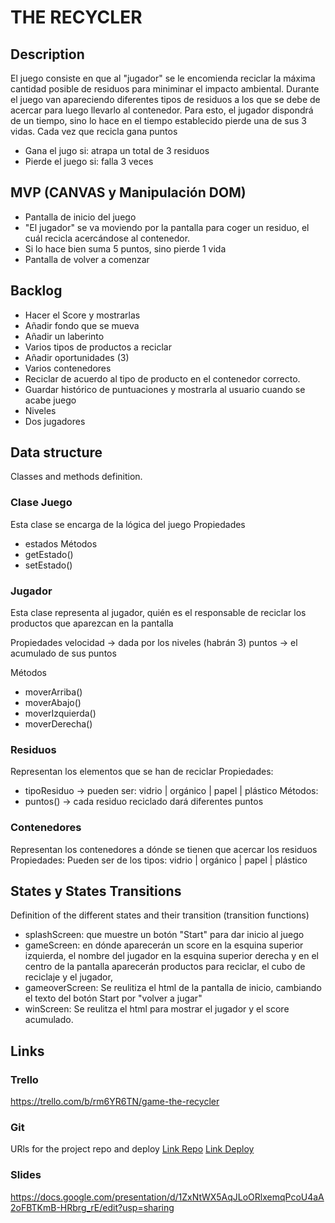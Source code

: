 # THE RECYCLER

## Description
El juego consiste en que al "jugador" se le encomienda reciclar la máxima cantidad posible de residuos para miniminar el impacto ambiental.
Durante el juego van apareciendo diferentes tipos de residuos a los que se debe de acercar para luego llevarlo al contenedor.
Para esto, el jugador dispondrá de un tiempo, sino lo hace en el tiempo establecido pierde una de sus 3 vidas. Cada vez que recicla gana puntos
- Gana el jugo si: atrapa un total de 3 residuos 
- Pierde el juego si: falla 3 veces


## MVP (CANVAS y Manipulación DOM)
- Pantalla de inicio del juego
- "El jugador" se va moviendo por la pantalla para coger un residuo, el cuál recicla acercándose al contenedor.
- Si lo hace bien suma 5 puntos, sino pierde 1 vida
- Pantalla de volver a comenzar


## Backlog
- Hacer el Score y mostrarlas
- Añadir fondo que se mueva
- Añadir un laberinto
- Varios tipos de productos a reciclar
- Añadir oportunidades (3)
- Varios contenedores 
- Reciclar de acuerdo al tipo de producto en el contenedor correcto. 
- Guardar histórico de puntuaciones y mostrarla al usuario cuando se acabe juego
- Niveles
- Dos jugadores


## Data structure
Classes and methods definition.

### Clase Juego
Esta clase se encarga de la lógica del juego
Propiedades
- estados
Métodos
- getEstado()
- setEstado()


### Jugador
Esta clase representa al jugador, quién es el responsable de reciclar los productos que aparezcan en la pantalla

Propiedades
velocidad -> dada por los niveles (habrán 3)
puntos -> el acumulado de sus puntos

Métodos
- moverArriba()
- moverAbajo()
- moverIzquierda()
- moverDerecha()


### Residuos
Representan los elementos que se han de reciclar
Propiedades:
- tipoResiduo -> pueden ser: vidrio | orgánico | papel | plástico
Métodos:
- puntos() -> cada residuo reciclado dará diferentes puntos


### Contenedores
Representan los contenedores a dónde se tienen que acercar los residuos
Propiedades: Pueden ser de los tipos: vidrio | orgánico | papel | plástico


## States y States Transitions
Definition of the different states and their transition (transition functions)
- splashScreen: que muestre un botón "Start" para dar inicio al juego
- gameScreen: en dónde aparecerán un score en la esquina superior izquierda, el nombre del jugador en la esquina superior derecha y en el centro de la pantalla aparecerán productos para reciclar, el cubo de reciclaje y el jugador,
- gameoverScreen: Se reulitiza el html de la pantalla de inicio, cambiando el texto del botón Start por "volver a jugar"
- winScreen: Se reulitza el html para mostrar el jugador y el score acumulado.


## Links
### Trello
https://trello.com/b/rm6YR6TN/game-the-recycler


### Git
URls for the project repo and deploy
[Link Repo](https://github.com/sophiahelena/recycler)
[Link Deploy](https://sophiahelena.github.io/recycler/)


### Slides
https://docs.google.com/presentation/d/1ZxNtWX5AqJLoORlxemqPcoU4aA2oFBTKmB-HRbrg_rE/edit?usp=sharing

